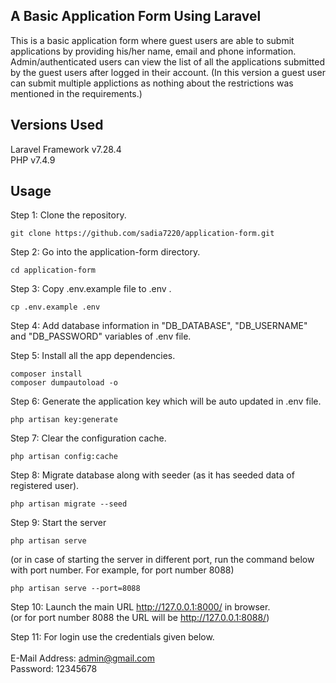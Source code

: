 ## A Basic Application Form Using Laravel

This is a basic application form where guest users are able to submit applications by providing his/her name, email and phone information. Admin/authenticated users can view the list of all the applications submitted by the guest users after logged in their account. 
(In this version a guest user can submit multiple applictions as nothing about the restrictions was mentioned in the requirements.)

## Versions Used

Laravel Framework v7.28.4<br>
PHP v7.4.9 

## Usage

Step 1: Clone the repository.

```shell script
git clone https://github.com/sadia7220/application-form.git
```

Step 2: Go into the application-form directory.

```shell script
cd application-form
```

Step 3: Copy .env.example file to .env .

```shell script
cp .env.example .env
```

Step 4: Add database information in "DB_DATABASE", "DB_USERNAME" and "DB_PASSWORD" variables of .env file.

Step 5: Install all the app dependencies.

```shell script
composer install
composer dumpautoload -o
```

Step 6: Generate the application key which will be auto updated in .env file.

```shell script
php artisan key:generate
```

Step 7: Clear the configuration cache.

```shell script
php artisan config:cache
```

Step 8: Migrate database along with seeder (as it has seeded data of registered user).

```shell script
php artisan migrate --seed
```

Step 9: Start the server

```shell script
php artisan serve
```

(or in case of starting the server in different port, run the command below with port number. For example, for port number 8088)

```shell script
php artisan serve --port=8088
```

Step 10: Launch the main URL http://127.0.0.1:8000/ in browser.<br> 
(or for port number 8088 the URL will be http://127.0.0.1:8088/)  

Step 11: For login use the credentials given below.<br><br>
E-Mail Address: admin@gmail.com<br>
Password: 12345678



